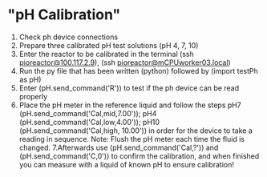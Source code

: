 # "pH Calibration"

1. Check ph device connections
2. Prepare three calibrated pH test solutions (pH 4, 7, 10)
3. Enter the reactor to be calibrated in the terminal (ssh pioreactor@100.117.2.9), (ssh pioreactor@mCPUworker03.local)
4. Run the py file that has been written (python) followed by (import testPh as pH)
5. Enter (pH.send_command('R')) to test if the ph device can be read properly
6. Place the pH meter in the reference liquid and follow the steps pH7 (pH.send_command('Cal,mid,7.00')); pH4 (pH.send_command('Cal,low,4.00')); pH10 (pH.send_command('Cal,high, 10.00')) in order for the device to take a reading in sequence. Note: Flush the pH meter each time the fluid is changed.
7.Afterwards use (pH.send_command('Cal,?')) and (pH.send_command('C,0')) to confirm the calibration, and when finished you can measure with a liquid of known pH to ensure calibration!

